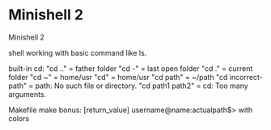 # Minishell 2

Minishell 2

shell working with basic command like ls.

built-in cd:
"cd .." = father folder
"cd -" = last open folder
"cd ." = current folder
"cd ~" = home/usr
"cd" = home/usr
"cd path" = ~/path
"cd incorrect-path" = path: No such file or directory.
"cd path1 path2" = cd: Too many arguments.

Makefile
make bonus:
[return_value] username@name:actualpath$> with colors
